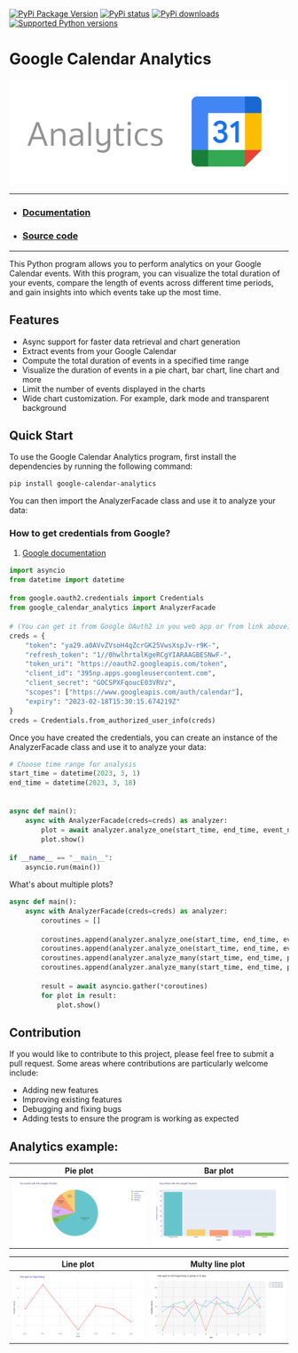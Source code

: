 [![PyPi Package Version](https://img.shields.io/pypi/v/google-calendar-analytics.svg)](https://pypi.org/project/google-calendar-analytics/)
[![PyPi status](https://img.shields.io/pypi/status/google-calendar-analytics.svg?style=flat-square)](https://pypi.python.org/pypi/google-calendar-analytics)
[![PyPi downloads](https://img.shields.io/pypi/dm/google-calendar-analytics.svg)](https://pypi.org/project/google-calendar-analytics/)
[![Supported Python versions](https://img.shields.io/pypi/pyversions/google-calendar-analytics.svg)](https://pypi.python.org/pypi/google-calendar-analytics)

# Google Calendar Analytics

![img](https://github.com/Berupor/Calendar-Analytics/blob/master/examples/Logo.png?raw=true)

---

- ### [Documentation](https://berupor.github.io/Calendar-Analytics/)
- ### [Source code](https://github.com/Berupor/Calendar-Analytics)

---
This Python program allows you to perform analytics on your Google Calendar events. With this program, you can visualize
the total duration of your events, compare the length of events across different time periods, and gain insights into
which events take up the most time.

## Features

- Async support for faster data retrieval and chart generation
- Extract events from your Google Calendar
- Compute the total duration of events in a specified time range
- Visualize the duration of events in a pie chart, bar chart, line chart and more
- Limit the number of events displayed in the charts
- Wide chart customization. For example, dark mode and transparent background

## Quick Start

To use the Google Calendar Analytics program, first install the dependencies by running the following command:

```bash
pip install google-calendar-analytics
```

You can then import the AnalyzerFacade class and use it to analyze your data:

### How to get credentials from Google?

1. [Google documentation](https://developers.google.com/calendar/api/quickstart/python)

```python
import asyncio
from datetime import datetime

from google.oauth2.credentials import Credentials
from google_calendar_analytics import AnalyzerFacade

# (You can get it from Google OAuth2 in you web app or from link above)
creds = {
    "token": "ya29.a0AVvZVsoH4qZcrGK25VwsXspJv-r9K-",
    "refresh_token": "1//0hwlhrtalKgeRCgYIARAAGBESNwF-",
    "token_uri": "https://oauth2.googleapis.com/token",
    "client_id": "395np.apps.googleusercontent.com",
    "client_secret": "GOCSPXFqoucE03VRVz",
    "scopes": ["https://www.googleapis.com/auth/calendar"],
    "expiry": "2023-02-18T15:30:15.674219Z"
}
creds = Credentials.from_authorized_user_info(creds)
```

Once you have created the credentials, you can create an instance of the AnalyzerFacade class and use it to analyze your data:

```python
# Choose time range for analysis
start_time = datetime(2023, 3, 1)
end_time = datetime(2023, 3, 18)


async def main():
    async with AnalyzerFacade(creds=creds) as analyzer:
        plot = await analyzer.analyze_one(start_time, end_time, event_name="Programming", plot_type="Line")
        plot.show()

if __name__ == "__main__":
    asyncio.run(main())
```

What's about multiple plots?
```python
async def main():
    async with AnalyzerFacade(creds=creds) as analyzer:
        coroutines = []
        
        coroutines.append(analyzer.analyze_one(start_time, end_time, event_name="Programming", plot_type="Line")
        coroutines.append(analyzer.analyze_one(start_time, end_time, event_name="Reading", plot_type="Line"))
        coroutines.append(analyzer.analyze_many(start_time, end_time, plot_type="Pie"))
        coroutines.append(analyzer.analyze_many(start_time, end_time, plot_type="Bar"))
                          
        result = await asyncio.gather(*coroutines)
        for plot in result:
            plot.show()
```

## Contribution

If you would like to contribute to this project, please feel free to submit a pull request. Some areas where
contributions are particularly welcome include:

- Adding new features
- Improving existing features
- Debugging and fixing bugs
- Adding tests to ensure the program is working as expected

## Analytics example:

|              Pie plot               |              Bar plot               |
|:-----------------------------------:|:-----------------------------------:|
| ![img](https://github.com/Berupor/Calendar-Analytics/blob/master/examples/plot_Pie_ploty.png?raw=true) | ![img](https://github.com/Berupor/Calendar-Analytics/blob/master/examples/plot_Bar_ploty.png?raw=true) |

|              Line plot               |                                          Multy line plot                                           |          
|:------------------------------------:|:--------------------------------------------------------------------------------------------------:|
| ![img](https://github.com/Berupor/Calendar-Analytics/blob/master/examples/plot_Line_ploty.png?raw=true) | ![img](https://github.com/Berupor/Calendar-Analytics/blob/master/examples/plot_Multy.png?raw=true) |
 
